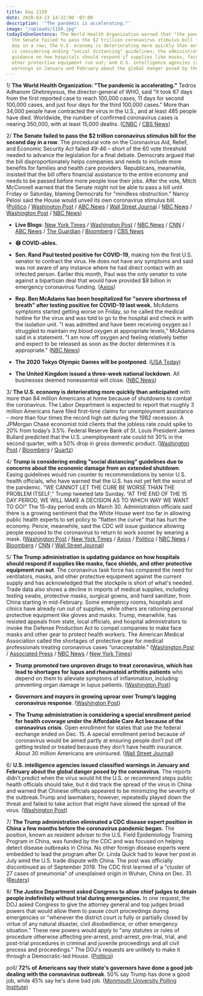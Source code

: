 ```yaml
---
title: Day 1159
date: 2020-03-23 14:32:00 -07:00
description: '"The pandemic is accelerating."'
image: "/uploads/1159.jpg"
todayInOneSentence: The World Health Organization warned that "the pandemic is accelerating";
  the Senate failed to pass the $2 trillion coronavirus stimulus bill for the second
  day in a row; the U.S. economy is deteriorating more quickly than anticipated; Trump
  is considering ending "social distancing" guidelines; the administration is updating
  guidance on how hospitals should respond if supplies like masks, face shields, and
  other protective equipment run out; and U.S. intelligence agencies issued classified
  warnings in January and February about the global danger posed by the coronavirus.
---
```


1/ **The World Health Organization: "The pandemic is accelerating."** Tedros Adhanom Ghebreyesus, the director-general of WHO, said “It took 67 days from the first reported case to reach 100,000 cases, 11 days for second 100,000 cases, and just four days for the third 100,000 cases." More than 34,000 people have contracted the virus in the U.S., and at least 485 people have died. Worldwide, the number of confirmed coronavirus cases is nearing 350,000, with at least 15,000 deaths. ([CNBC](https://www.cnbc.com/2020/03/23/coronavirus-pandemic-is-accelerating-as-cases-eclipse-350000-who-says.html) / [CBS News](https://www.cbsnews.com/live-updates/coronavirus-disease-covid-19-latest-news-deaths-2020-03-23/))

2/ **The Senate failed to pass the $2 trillion coronavirus stimulus bill for the second day in a row**. The procedural vote on the Coronavirus Aid, Relief, and Economic Security Act failed 49-46 – short of the 60 vote threshold needed to advance the legislation for a final debate. Democrats argued that the bill disproportionately helps companies and needs to include more benefits for families and health care providers. Republicans, meanwhile, insisted that the bill offers financial assistance to the entire economy and needs to be passed before more people lose their jobs. After the vote, Mitch McConnell warned that the Senate might not be able to pass a bill until Friday or Saturday, blaming Democrats for "mindless obstruction." Nancy Pelosi said the House would unveil its own coronavirus stimulus bill. ([Politico](https://www.politico.com/news/2020/03/23/senate-coronavirus-rescue-package-143799) / [Washington Post](https://www.washingtonpost.com/us-policy/2020/03/23/trump-coronavirus-senate-economic-stimulus/) / [ABC News](https://abcnews.go.com/Politics/senate-showdown-pandemic-relief-stalls-pelosi-preps-democraticbill/story?id=69749675&cid=clicksource_4380645_2_heads_hero_live_hero_related) / [Wall Street Journal](https://www.wsj.com/articles/senate-resumes-talks-after-blocking-coronavirus-rescue-package-11584966436?mod=hp_lead_pos2) / [NBC News](https://www.nbcnews.com/politics/congress/congress-deadlocked-over-massive-corona-virus-stimulus-bill-talks-ongoing-n1166501) / [Washington Post](https://www.washingtonpost.com/us-policy/2020/03/22/vast-coronavirus-stimulus-bill-limbo-crunch-times-arrives-capitol-hill/) / [NBC News](https://www.nbcnews.com/politics/congress/top-democrats-say-they-re-not-yet-ready-sign-coronavirus-n1166021))

* **Live Blogs**: [New York Times](https://www.nytimes.com/2020/03/23/world/coronavirus-updates-usa-world.html) / [Washington Post](https://www.washingtonpost.com/us-policy/2020/03/23/trump-coronavirus-senate-economic-stimulus/) / [NBC News](https://www.nbcnews.com/health/health-news/live-blog/coronavirus-updates-stimulus-bill-fails-senate-canada-australia-pull-out-n1166286) / [CNN](https://www.cnn.com/2020/03/23/politics/coronavirus-economic-stimulus-senate/index.html) / [ABC News](https://abcnews.go.com/Politics/coronavirus-government-response-updates-klobuchars-husband-tests-positive/story?id=69745713) / [The Guardian](https://www.theguardian.com/us-news/live/2020/mar/23/coronavirus-us-live-news-updates-donald-trump-fauci-us-cities-spike-cases) / [Bloomberg](https://www.bloomberg.com/news/articles/2020-03-23/senate-set-for-more-showdown-votes-on-stimulus-congress-update?srnd=premium) / [CBS News](https://www.cbsnews.com/live-updates/coronavirus-disease-covid-19-latest-news-deaths-2020-03-23/)

* **😷 COVID-ables.**

* **Sen. Rand Paul tested positive for COVID-19**, making him the first U.S. senator to contract the virus. He does not have any symptoms and said was not aware of any instance where he had direct contact with an infected person. Earlier this month, Paul was the only senator to vote against a bipartisan deal that would have provided $8 billion in emergency coronavirus funding. ([Axios](https://www.axios.com/rand-paul-coronavirus-847b3df1-92bc-4ee6-833b-952d16f3ee3f.html))

* **Rep. Ben McAdams has been hospitalized for "severe shortness of breath" after testing positive for COVID-19 last week.** McAdams symptoms started getting worse on Friday, so he called the medical hotline for the virus and was told to go to the hospital and check in with the isolation unit. "I was admitted and have been receiving oxygen as I struggled to maintain my blood oxygen at appropriate levels," McAdams said in a statement. "I am now off oxygen and feeling relatively better and expect to be released as soon as the doctor determines it is appropriate." ([NBC News](https://www.nbcnews.com/politics/congress/rep-ben-mcadams-hospitalized-after-coronavirus-positive-test-n1166361))

* **The 2020 Tokyo Olympic Games will be postponed**. ([USA Today](https://www.usatoday.com/story/sports/olympics/2020/03/23/olympics-2020-ioc-member-tokyo-games-postponed-dick-pound-coronavirus/2899848001/))

* **The United Kingdom issued a three-week national lockdown**. All businesses deemed nonessential will close. ([NBC News](https://www.nbcnews.com/news/world/uk-government-imposes-3-week-national-lockdown-enforced-police-contain-n1167141))

3/ **The U.S. economy is deteriorating more quickly than anticipated** with more than 84 million Americans at home because of shutdowns to combat the coronavirus. The Labor Department is expected to report that roughly 3 million Americans have filed first-time claims for unemployment assistance – more than four times the record high set during the 1982 recession. A JPMorgan Chase economist told clients that the jobless rate could spike to 20% from today’s 3.5%. Federal Reserve Bank of St. Louis President James Bullard predicted that the U.S. unemployment rate could hit 30% in the second quarter, with a 50% drop in gross domestic product. ([Washington Post](https://www.washingtonpost.com/business/2020/03/20/us-economy-deteriorating-faster-than-anticipated-80-million-americans-forced-stay-home/) / [Bloomberg](https://www.bloomberg.com/news/articles/2020-03-22/fed-s-bullard-says-u-s-jobless-rate-may-soar-to-30-in-2q?sref=MIBMEEoj) / [Quartz](https://qz.com/1823251/coronavirus-could-leave-30-percent-of-us-workers-jobless-fed-pres-says/))

4/ **Trump is considering ending "social distancing" guidelines due to concerns about the economic damage from an extended shutdown**. Easing guidelines would run counter to recommendations by senior U.S. health officials, who have warned that the U.S. has not yet felt the worst of the pandemic. “WE CANNOT LET THE CURE BE WORSE THAN THE PROBLEM ITSELF,” Trump tweeted late Sunday. “AT THE END OF THE 15 DAY PERIOD, WE WILL MAKE A DECISION AS TO WHICH WAY WE WANT TO GO!” The 15-day period ends on March 30. Administration officials said there is a growing sentiment that the White House went too far in allowing public health experts to set policy to "flatten the curve" that has hurt the economy. Pence, meanwhile, said the CDC will issue guidance allowing people exposed to the coronavirus to return to work sooner by wearing a mask. ([Washington Post](https://www.washingtonpost.com/politics/trump-signals-growing-weariness-with-social-distancing-and-other-steps-advocated-by-health-officials/2020/03/23/0920ea0a-6cfc-11ea-a3ec-70d7479d83f0_story.html) / [New York Times](https://www.nytimes.com/2020/03/23/us/politics/trump-coronavirus-restrictions.html) / [Axios](https://www.axios.com/coronavirus-economy-recession-donald-trump-0b5ab109-1a5e-4397-b54b-5f17d802c029.html) / [Politico](https://www.politico.com/news/2020/03/23/trump-coronavirus-lockdown-skepticism-143800) / [NBC News](https://www.nbcnews.com/politics/white-house/tensions-brewing-inside-white-house-over-economic-consequences-coronavirus-response-n1166671) / [Bloomberg](https://www.bloomberg.com/news/articles/2020-03-23/trump-weighs-easing-stay-at-home-advice-to-curb-economic-rout?sref=MIBMEEoj) / [CNN](https://www.cnn.com/2020/03/23/politics/trump-coronavirus-15-days-social-distancing/index.html) / [Wall Street Journal](https://www.wsj.com/articles/trump-considers-easing-social-distancing-guidelines-to-boost-economy-11584986183?mod=hp_lead_pos1))

5/ **The Trump administration is updating guidance on how hospitals should respond if supplies like masks, face shields, and other protective equipment run out**. The coronavirus task force has compared the need for ventilators, masks, and other protective equipment against the current supply and has acknowledged that the stockpile is short of what's needed. Trade data also shows a decline in imports of medical supplies, including testing swabs, protective masks, surgical gowns, and hand sanitizer, from China starting in mid-February. Some emergency rooms, hospitals and clinics have already run out of supplies, while others are rationing personal protective equipment like gloves and masks. Trump, meanwhile, has resisted appeals from state, local officials, and hospital administrators to invoke the Defense Production Act to compel companies to make face masks and other gear to protect health workers. The American Medical Association called the shortages of protective gear for medical professionals treating coronavirus cases “unacceptable.” ([Washington Post](https://www.washingtonpost.com/health/government-scrambling-to-advise-hospitals-that-run-out-of-basic-supplies/2020/03/21/d9c36702-6b88-11ea-abef-020f086a3fab_story.html) / [Associated Press](https://apnews.com/6d9382c1e8ee36f9ed1a4dfe7815ceb1) / [NBC News](https://www.nbcnews.com/politics/congress/american-medical-association-head-lack-protective-gear-unacceptable-n1165356) / [New York Times](https://www.nytimes.com/2020/03/21/business/coronavirus-masks-hanes-trump.html))

* **Trump promoted two unproven drugs to treat coronavirus, which has lead to shortages for lupus and rheumatoid arthritis patients** who depend on them to alleviate symptoms of inflammation, including preventing organ damage in lupus patients. ([Washington Post](https://www.washingtonpost.com/business/2020/03/20/hospitals-doctors-are-wiping-out-supplies-an-unproven-coronavirus-treatment/))

* **Governors and mayors in growing uproar over Trump’s lagging coronavirus response**. ([Washington Post](https://www.washingtonpost.com/politics/governors-and-mayors-in-growing-uproar-over-trumps-lagging-coronavirus-response/2020/03/22/98ac569a-6c49-11ea-a3ec-70d7479d83f0_story.html))

* **The Trump administration is considering a special enrollment period for health coverage under the Affordable Care Act because of the coronavirus crisis**. Open enrollment for states that use the federal exchange ended on Dec. 15. A special enrollment period because of coronavirus would be aimed partly at ensuring people don’t put off getting tested or treated because they don’t have health insurance. About 30 million Americans are uninsured. ([Wall Street Journal](https://www.wsj.com/articles/u-s-considers-special-enrollment-period-for-affordable-care-act-due-to-coronavirus-spread-11584814494))

6/ **U.S. intelligence agencies issued classified warnings in January and February about the global danger posed by the coronavirus**. The reports didn’t predict when the virus would hit the U.S. or recommend steps public health officials should take, but it did track the spread of the virus in China and warned that Chinese officials appeared to be minimizing the severity of the outbreak.Trump and lawmakers, however, repeatedly played down the threat and failed to take action that might have slowed the spread of the virus. ([Washington Post](https://www.washingtonpost.com/national-security/us-intelligence-reports-from-january-and-february-warned-about-a-likely-pandemic/2020/03/20/299d8cda-6ad5-11ea-b5f1-a5a804158597_story.html))

7/ **The Trump administration eliminated a CDC disease expert position in China a few months before the coronavirus pandemic began.** The position, known as resident adviser to the U.S. Field Epidemiology Training Program in China, was funded by the CDC and was focused on helping detect disease outbreaks in China. No other foreign disease experts were embedded to lead the program after Dr. Linda Quick had to leave her post in July amid the U.S. trade dispute with China. The post was officially discontinued as of September 2019. The CDC first learned of a "cluster of 27 cases of pneumonia" of unexplained origin in Wuhan, China on Dec. 31. ([Reuters](https://www.reuters.com/article/us-health-coronavirus-china-cdc-exclusiv-idUSKBN21910S))

8/ **The Justice Department asked Congress to allow chief judges to detain people indefinitely without trial during emergencies.** In one request, the DOJ asked Congress to give the attorney general and top judges broad powers that would allow them to pause court proceedings during emergencies or "whenever the district court is fully or partially closed by virtue of any natural disaster, civil disobedience, or other emergency situation." These new powers would apply to "any statutes or rules of procedure otherwise affecting pre-arrest, post-arrest, pre-trial, trial, and post-trial procedures in criminal and juvenile proceedings and all civil process and proceedings." The DOJ's requests are unlikely to make it through a Democratic-led House. ([Politico](https://www.politico.com/news/2020/03/21/doj-coronavirus-emergency-powers-140023))

poll/ **72% of Americans say their state's governors have done a good job dealing with the coronavirus outbreak**. 50% say Trump has done a good job, while 45% say he's done bad job. ([Monmouth University Polling Institute](https://www.monmouth.edu/polling-institute/reports/monmouthpoll_us_032320/))